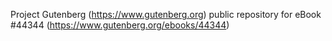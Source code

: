 Project Gutenberg (https://www.gutenberg.org) public repository for eBook #44344 (https://www.gutenberg.org/ebooks/44344)
